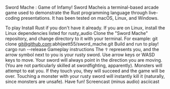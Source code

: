 Sword Mache : Game of Infamy!
Sword Macheis a terminal-based arcade game used to demonstrate the Rust programming language through live-coding presentations. It has been tested on macOS, Linux, and Windows.

To play
Install Rust if you don't have it already.
If you are on Linux, install the Linux dependencies listed for rusty_audio
Clone the "Sword Mache" repository, and change directory to it with your terminal. For example:
git clone git@github.com:abhijeett55/sword_mache.git
Build and run to play!
cargo run --release
Gameplay instructions
The ☥ represents you, and the arrow symbol next to you is your rusty sword.
Use arrow keys or WASD keys to move. Your sword will always point in the direction you are moving. (You are not particularly skilled at swordfighting, apparently).
Monsters will attempt to eat you. If they touch you, they will succeed and the game will be over.
Touching a monster with your rusty sword will instantly kill it (naturally, since monsters are unsafe).
Have fun!
Screencast (minus audio)
asciicast
